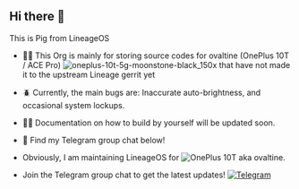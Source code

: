 ## Hi there 👋

This is Pig from LineageOS

 - 🙋‍♀️ This Org is mainly for storing source codes for ovaltine (OnePlus 10T / ACE Pro)  ![oneplus-10t-5g-moonstone-black_150x](https://github.com/user-attachments/assets/40a19369-a3d9-44de-9663-a7af33b274b7)
 that have not made it to the upstream Lineage gerrit yet
 - 🪲 Currently, the main bugs are: Inaccurate auto-brightness, and occasional system lockups.
 - 👩‍💻 Documentation on how to build by yourself will be updated soon.
 - 🍿 Find my Telegram group chat below!
   
- Obviously, I am maintaining LineageOS for ![OnePlus 10T](https://img.shields.io/badge/OnePlus%2010T/ACEPro-fd4900?style=flat-square&logo=OnePlus&logoColor=ffffff)  aka ovaltine.
- Join the Telegram group chat to get the latest updates! [![Telegram](https://img.shields.io/badge/dynamic/json?logo=telegram&label=%40LineageOSOvaltine&labelColor=282c34&suffix=+members&color=2CA5E0&query=%24.data.totalSubs&url=https%3A%2F%2Fapi.spencerwoo.com%2Fsubstats%2F%3Fsource%3Dtelegram%26queryKey%3Dlineageovaltine&longCache=true)](https://t.me/lineageovaltine)
